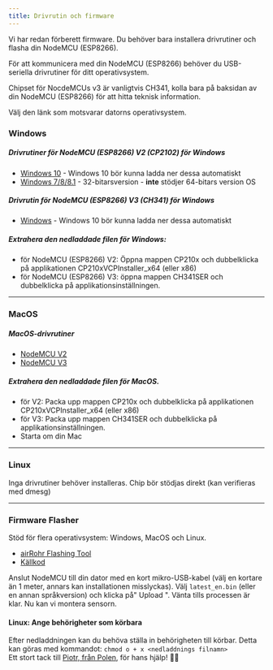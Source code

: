 ```yaml
---
title: Drivrutin och firmware
---
```


Vi har redan förberett firmware. Du behöver bara installera drivrutiner och flasha din NodeMCU (ESP8266).

För att kommunicera med din NodeMCU (ESP8266) behöver du USB-seriella drivrutiner för ditt operativsystem.

Chipset för NocdeMCUs v3 är vanligtvis CH341, kolla bara på baksidan av din NodeMCU (ESP8266) för att hitta teknisk information.

Välj den länk som motsvarar datorns operativsystem.

### Windows

##### Drivrutiner för NodeMCU (ESP8266) V2 (CP2102) för Windows
* [Windows 10](https://www.silabs.com/documents/public/software/CP210x_Universal_Windows_Driver.zip) - Windows 10 bör kunna ladda ner dessa automatiskt
* [Windows 7/8/8.1](https://www.silabs.com/documents/public/software/CP210x_Windows_Drivers.zip) - 32-bitarsversion - **inte** stödjer 64-bitars version OS

##### Drivrutin för NodeMCU (ESP8266) V3 (CH341) för Windows
* [Windows](http://www.wch.cn/downloads/file/5.html) - Windows 10 bör kunna ladda ner dessa automatiskt

##### Extrahera den nedladdade filen för Windows:
* för NodeMCU (ESP8266) V2: Öppna mappen CP210x och dubbelklicka på applikationen CP210xVCPInstaller_x64 (eller x86)
* för NodeMCU (ESP8266) V3: öppna mappen CH341SER och dubbelklicka på applikationsinställningen.

---

### MacOS

##### MacOS-drivrutiner
* [NodeMCU V2](https://www.silabs.com/documents/public/software/Mac_OSX_VCP_Driver.zip )
* [NodeMCU V3](http://www.wch.cn/downloads/file/178.html) 

##### Extrahera den nedladdade filen för MacOS.
* för V2: Packa upp mappen CP210x och dubbelklicka på applikationen CP210xVCPInstaller_x64 (eller x86)
* för V3: Packa upp mappen CH341SER och dubbelklicka på applikationsinställningen.
* Starta om din Mac

---

### Linux
Inga drivrutiner behöver installeras. Chip bör stödjas direkt (kan verifieras med dmesg)

---
### Firmware Flasher 
Stöd för flera operativsystem: Windows, MacOS och Linux.

* [airRohr Flashing Tool](http://firmware.sensor.community/airrohr/flashing-tool/)
* [Källkod](https://github.com/opendata-stuttgart/airrohr-firmware-flasher/)

Anslut NodeMCU till din dator med en kort mikro-USB-kabel (välj en kortare än 1 meter, annars kan installationen misslyckas). Välj `latest_en.bin` (eller en annan språkversion) och klicka på" Upload ".
Vänta tills processen är klar. Nu kan vi montera sensorn.

#### Linux: Ange behörigheter som körbara
Efter nedladdningen kan du behöva ställa in behörigheten till körbar. Detta kan göras med kommandot: `chmod o + x <nedladdnings filnamn>`
<br>
Ett stort tack till [Piotr, från Polen](https://dropbox.inf.re/), för hans hjälp! 🙋‍♂️


